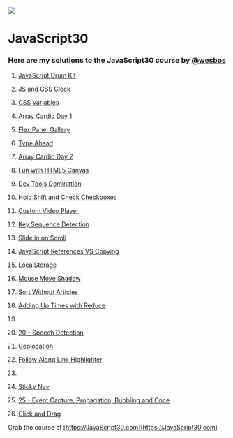 ﻿![](https://javascript30.com/images/JS3-social-share.png)

# JavaScript30

### Here are my solutions to the JavaScript30 course by [@wesbos](https://github.com/wesbos)

1. [JavaScript Drum Kit](https://corneal64.github.io/JavaScript30/01%20-%20JavaScript%20Drum%20Kit/)

2. [JS and CSS Clock](https://corneal64.github.io/JavaScript30/02%20-%20JS%20and%20CSS%20Clock/)

3. [CSS Variables](https://corneal64.github.io/JavaScript30/03%20-%20CSS%20Variables/)

4. [Array Cardio Day 1](https://corneal64.github.io/JavaScript30/04%20-%20Array%20Cardio%20Day%201/)

5. [Flex Panel Gallery](https://corneal64.github.io/JavaScript30/05%20-%20Flex%20Panel%20Gallery/)

6. [Type Ahead](https://corneal64.github.io/JavaScript30/06%20-%20Type%20Ahead/)

7. [Array Cardio Day 2](https://corneal64.github.io/JavaScript30/07%20-%20Array%20Cardio%20Day%202/)

8. [Fun with HTML5 Canvas](https://corneal64.github.io/JavaScript30/08%20-%20Fun%20with%20HTML5%20Canvas/)

9. [Dev Tools Domination](https://corneal64.github.io/JavaScript30/09%20-%20Dev%20Tools%20Domination/)

10. [Hold Shift and Check Checkboxes](https://corneal64.github.io/JavaScript30/10%20-%20Hold%20Shift%20and%20Check%20Checkboxes/)

11. [Custom Video Player](https://corneal64.github.io/JavaScript30/11%20-%20Custom%20Video%20Player/)

12. [Key Sequence Detection](https://corneal64.github.io/JavaScript30/12%20-%20Key%20Sequence%20Detection/)

13. [Slide in on Scroll](https://corneal64.github.io/JavaScript30/13%20-%20Slide%20in%20on%20Scroll/)

14. [JavaScript References VS Copying](https://corneal64.github.io/JavaScript30/14%20-%20JavaScript%20References%20VS%20Copying/)

15. [LocalStorage](https://corneal64.github.io/JavaScript30/15%20-%20LocalStorage/)

16. [Mouse Move Shadow](https://corneal64.github.io/JavaScript30/16%20-%20Mouse%20Move%20Shadow/)

17. [Sort Without Articles](https://corneal64.github.io/JavaScript30/17%20-%20Sort%20Without%20Articles/)

18. [Adding Up Times with Reduce](https://corneal64.github.io/JavaScript30/18%20-%20Adding%20Up%20Times%20with%20Reduce/)

19. 

20. [20 - Speech Detection](https://corneal64.github.io/JavaScript30/20%20-%20Speech%20Detection/)

21. [Geolocation](https://corneal64.github.io/JavaScript30/21%20-%20Geolocation/)

22. [Follow Along Link Highlighter](https://corneal64.github.io/JavaScript30/22%20-%20Follow%20Along%20Link%20Highlighter/)

23.

24. [Sticky Nav](https://corneal64.github.io/JavaScript30/24%20-%20Sticky%20Nav)

25. [25 - Event Capture, Propagation, Bubbling and Once](https://corneal64.github.io/JavaScript30/25%20-%20Event%20Capture%2C%20Propagation%2C%20Bubbling%20and%20Once)

27. [Click and Drag](https://corneal64.github.io/JavaScript30/27%20-%20Click%20and%20Drag/)





Grab the course at [https://JavaScript30.com](https://JavaScript30.com)
